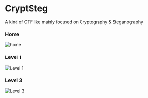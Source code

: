 # CryptSteg
A  kind of CTF like  mainly focused on Cryptography &amp; Steganography


### Home
![home](https://s3.postimg.org/75krjco5v/crypt.png)


### Level 1
![Level 1](https://s28.postimg.org/ay84q7zul/image.png)


### Level 3
![Level 3](https://s24.postimg.org/lg6wtlt79/image.png)
